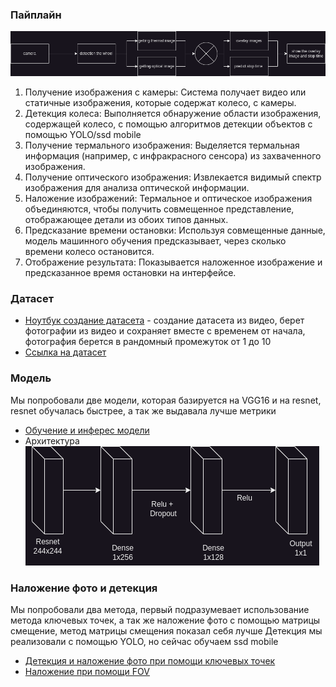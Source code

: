 ### Пайплайн
![MIG.drawio.png](.assets/MIG.drawio.png)
1. Получение изображения с камеры: Система получает видео или статичные изображения, которые содержат колесо, с камеры.
2. Детекция колеса: Выполняется обнаружение области изображения, содержащей колесо, с помощью алгоритмов детекции объектов с помощью YOLO/ssd mobile
3. Получение термального изображения: Выделяется термальная информация (например, с инфракрасного сенсора) из захваченного изображения.
4. Получение оптического изображения: Извлекается видимый спектр изображения для анализа оптической информации.
5. Наложение изображений: Термальное и оптическое изображения объединяются, чтобы получить совмещенное представление, отображающее детали из обоих типов данных.
6. Предсказание времени остановки: Используя совмещенные данные, модель машинного обучения предсказывает, через сколько времени колесо остановится.
7. Отображение результата: Показывается наложенное изображение и предсказанное время остановки на интерфейсе.

### Датасет
- [Ноутбук создание датасета](./dataset.ipynb) - создание датасета из видео, берет фотографии из видео и сохраняет вместе с временем от начала, фотография берется в рандомный промежуток от 1 до 10
- [Ссылка на датасет](https://www.kaggle.com/datasets/idwntl/elapsed-thermal-wheel)

### Модель
Мы попробовали две модели, которая базируется на VGG16 и на resnet, resnet обучалась быстрее, а так же выдавала лучше метрики  
- [Обучение и инферес модели](./thermal-wheel-time.ipynb)
- Архитектура  
![MIG-Model architecture.drawio.png](.assets/MIG-Model%20architecture.drawio.png)

### Наложение фото и детекция 
Мы попробовали два метода, первый подразумевает использование метода ключевых точек, а так же наложение фото с помощью матрицы смещение, метод матрицы смещения показал себя лучше
Детекция мы реализовали с помощью YOLO, но сейчас обучаем ssd mobile
- [Детекция и наложение фото при помощи ключевых точек](./Overlay.ipynb)
- [Наложение при помощи FOV](./FOVANALIZ.ipynb)